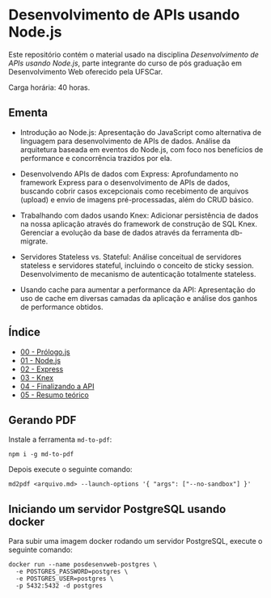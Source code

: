 # Desenvolvimento de APIs usando Node.js

Este repositório contém o material usado na disciplina _Desenvolvimento de APIs usando Node.js_, parte integrante do curso de pós graduação em Desenvolvimento Web oferecido pela UFSCar.

Carga horária: 40 horas.

## Ementa

* Introdução ao Node.js: Apresentação do JavaScript como alternativa de linguagem para desenvolvimento de APIs de dados. Análise da arquitetura baseada em eventos do Node.js, com foco nos benefícios de performance e concorrência trazidos por ela.

* Desenvolvendo APIs de dados com Express: Aprofundamento no framework Express para o desenvolvimento de APIs de dados, buscando cobrir casos excepcionais como recebimento de arquivos (upload) e envio de imagens pré-processadas, além do CRUD básico.

* Trabalhando com dados usando Knex: Adicionar persistência de dados na nossa aplicação através do framework de construção de SQL Knex. Gerenciar a evolução da base de dados através da ferramenta db-migrate.

* Servidores Stateless vs. Stateful: Análise conceitual de servidores stateless e servidores stateful, incluindo o conceito de sticky session. Desenvolvimento de mecanismo de autenticação totalmente stateless.

* Usando cache para aumentar a performance da API: Apresentação do uso de cache em diversas camadas da aplicação e análise dos ganhos de performance obtidos.

## Índice

* [00 - Prólogo.js](00_Prologo.md)
* [01 - Node.js](01_Nodejs.md)
* [02 - Express](02_Express.md)
* [03 - Knex](03_Knex.md)
* [04 - Finalizando a API](04_Finalizando_a_API.md)
* [05 - Resumo teórico](05_Resumo_teórico.md)

## Gerando PDF

Instale a ferramenta `md-to-pdf`:

```
npm i -g md-to-pdf
```

Depois execute o seguinte comando:

```
md2pdf <arquivo.md> --launch-options '{ "args": ["--no-sandbox"] }'
```

## Iniciando um servidor PostgreSQL usando docker

Para subir uma imagem docker rodando um servidor PostgreSQL, execute o seguinte comando:

```
docker run --name posdesenvweb-postgres \
  -e POSTGRES_PASSWORD=postgres \
  -e POSTGRES_USER=postgres \
  -p 5432:5432 -d postgres
```
